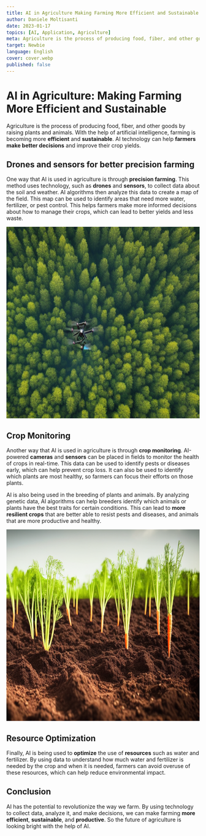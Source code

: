 ```yaml
---
title: AI in Agriculture Making Farming More Efficient and Sustainable
author: Daniele Moltisanti
date: 2023-01-17
topics: [AI, Application, Agriculture]
meta: Agriculture is the process of producing food, fiber, and other goods by raising plants and animals. With the help of artificial intelligence, farming is becoming more efficient and sustainable. AI technology can help farmers make better decisions and improve their crop yields.
target: Newbie
language: English
cover: cover.webp
published: false
---
```


# AI in Agriculture: Making Farming More Efficient and Sustainable

Agriculture is the process of producing food, fiber, and other goods by raising plants and animals. With the help of artificial intelligence, farming is becoming more **efficient** and **sustainable**. AI technology can help **farmers make better decisions** and improve their crop yields.

## Drones and sensors for better precision farming

One way that AI is used in agriculture is through **precision farming**. This method uses technology, such as **drones** and **sensors**, to collect data about the soil and weather. AI algorithms then analyze this data to create a map of the field. This map can be used to identify areas that need more water, fertilizer, or pest control. This helps farmers make more informed decisions about how to manage their crops, which can lead to better yields and less waste.

<p align="center">
    <img src="image1.webp" alt="drones-for-agriculture" height="500px" width="auto">
</p>

## Crop Monitoring

Another way that AI is used in agriculture is through **crop monitoring**. AI-powered **cameras** and **sensors** can be placed in fields to monitor the health of crops in real-time. This data can be used to identify pests or diseases early, which can help prevent crop loss. It can also be used to identify which plants are most healthy, so farmers can focus their efforts on those plants.

AI is also being used in the breeding of plants and animals. By analyzing genetic data, AI algorithms can help breeders identify which animals or plants have the best traits for certain conditions. This can lead to **more resilient crops** that are better able to resist pests and diseases, and animals that are more productive and healthy.

<p align="center">
    <img src="image2.webp" alt="crop-monitoring" height="500px" width="auto">
</p>

## Resource Optimization

Finally, AI is being used to **optimize** the use of **resources** such as water and fertilizer. By using data to understand how much water and fertilizer is needed by the crop and when it is needed, farmers can avoid overuse of these resources, which can help reduce environmental impact.

## Conclusion

AI has the potential to revolutionize the way we farm. By using technology to collect data, analyze it, and make decisions, we can make farming **more efficient**, **sustainable**, and **productive**. So the future of agriculture is looking bright with the help of AI.
